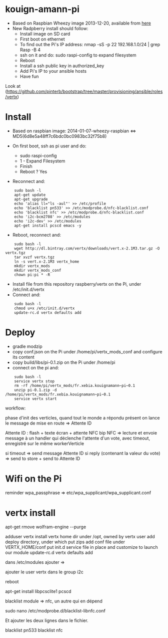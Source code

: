 kouign-amann-pi
===============

* Based on Raspbian Wheezy image 2013-12-20, available from [here](http://www.raspberrypi.org/downloads)
* New Radpberry install should follow:
    * Install image on SD card
    * First boot on ethernet
    * To find out the Pi's IP address: nmap -sS -p 22 192.168.1.0/24 |
      grep Rasp -B 4
    * ssh on it and do: sudo raspi-config to expand filesystem
    * Reboot
    * Install a ssh public key in authorized_key
    * Add Pi's IP to your ansible hosts
    * Have fun

Look at (https://github.com/pinterb/bootstrap/tree/master/provisioning/ansible/roles/vertx)

# Install

* Based on raspbian image: 2014-01-07-wheezy-raspbian <=> MD5(6d8e5a48ff7c6bdc0bc0983bc32f75b8)
* On first boot, ssh as pi user and do:
    * sudo raspi-config
    * 1 - Expand Filesystem
    * Finish
    * Reboot ? Yes

* Reconnect and:
```
    sudo bash -l
    apt-get update
    apt-get upgrade
    echo 'alias ll="ls -aul"' >> /etc/profile
    echo 'blacklist pn533' >> /etc/modprobe.d/nfc-blacklist.conf
    echo 'blacklist nfc' >> /etc/modprobe.d/nfc-blacklist.conf
    echo 'i2c-bcm2708' >> /etc/modules
    echo 'i2c-dev' >> /etc/modules
    apt-get install pcscd emacs -y
```
* Reboot, reconnect and:
```
    sudo bash -l
    wget http://dl.bintray.com/vertx/downloads/vert.x-2.1M3.tar.gz -O vertx.tgz
    tar xvzf vertx.tgz
    ln -s vert.x-2.1M3 vertx_home
    mkdir vertx_mods
    mkdir vertx_mods_conf
    chown pi:pi * -R
```
* Install file from this repository raspberry/vertx on the Pi, under /etc/init.d/vertx
* Connect and:
```
    sudo bash -l
    chmod u+x /etc/init.d/vertx
    update-rc.d vertx defaults add
```
# Deploy

* gradle modzip
* copy conf.json on the Pi under /home/pi/vertx_mods_conf and
  configure its content
* copy build/libs/pi-0.1.zip on the Pi under /home/pi
* connect on the pi and:
```
    sudo bash -l
    service vertx stop
    rm -rf /home/pi/vertx_mods/fr.xebia.kouignamann~pi~0.1
    unzip pi-0.1.zip -d /home/pi/vertx_mods/fr.xebia.kouignamann~pi~0.1
    service vertx start
```

workflow:

phase d'init des verticles, quand tout le monde a répondu présent on lance le message de mise en route => Attente ID

Attente ID : flash + texte écran + attente NFC
bip NFC => lecture et envoie message à un handler qui déclenche l'attente d'un vote, avec timeout, enregistré sur le même workerVerticle

si timeout => send message Attente ID
si reply (contenant la valeur du vote) => send to store + send to
Attente ID

# Wifi on the Pi

reminder wpa_passphrase => etc/wpa_supplicant/wpa_supplicant.conf

# vertx install

apt-get rmove wolfram-engine --purge

adduser vertx
install vertx home dir under /opt, owned by vertx user
add deploy directory, under which put zips
add conf file under VERTX_HOME/conf
put init.d service file in place and customize to launch our module
update-rc.d vertx defaults add


dans /etc/modules ajouter =>

ajouter le user vertx dans le group i2c

reboot

apt-get install libpcsclite1 pcscd

blacklist module => nfc, un autre qui en dépend

sudo nano /etc/modprobe.d/blacklist-libnfc.conf

Et ajouter les deux lignes dans le fichier.

blacklist pn533
blacklist nfc
